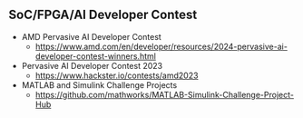## SoC/FPGA/AI Developer Contest

* AMD Pervasive AI Developer Contest
    * https://www.amd.com/en/developer/resources/2024-pervasive-ai-developer-contest-winners.html
* Pervasive AI Developer Contest 2023
    * https://www.hackster.io/contests/amd2023
* MATLAB and Simulink Challenge Projects
    * https://github.com/mathworks/MATLAB-Simulink-Challenge-Project-Hub
